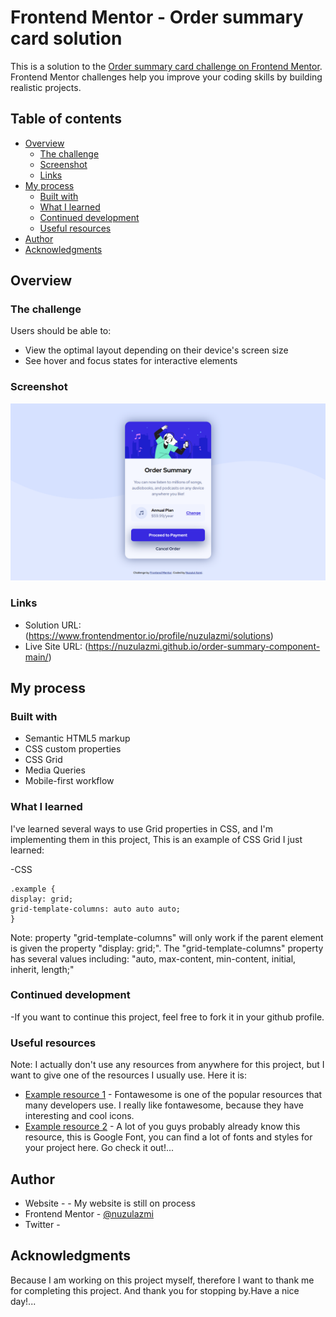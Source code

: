 # Frontend Mentor - Order summary card solution

This is a solution to the [Order summary card challenge on Frontend Mentor](https://www.frontendmentor.io/challenges/order-summary-component-QlPmajDUj). Frontend Mentor challenges help you improve your coding skills by building realistic projects. 

## Table of contents

- [Overview](#overview)
  - [The challenge](#the-challenge)
  - [Screenshot](#screenshot)
  - [Links](#links)
- [My process](#my-process)
  - [Built with](#built-with)
  - [What I learned](#what-i-learned)
  - [Continued development](#continued-development)
  - [Useful resources](#useful-resources)
- [Author](#author)
- [Acknowledgments](#acknowledgments)

## Overview

### The challenge

Users should be able to:

- View the optimal layout depending on their device's screen size
- See hover and focus states for interactive elements

### Screenshot

![](./design/Preview.png)

### Links

- Solution URL: (https://www.frontendmentor.io/profile/nuzulazmi/solutions)
- Live Site URL: (https://nuzulazmi.github.io/order-summary-component-main/)

## My process

### Built with

- Semantic HTML5 markup
- CSS custom properties
- CSS Grid
- Media Queries
- Mobile-first workflow

### What I learned

I've learned several ways to use Grid properties in CSS, and I'm implementing them in this project,
This is an example of CSS Grid I just learned:

-CSS
```
.example {
display: grid;
grid-template-columns: auto auto auto;
}
```
Note: property "grid-template-columns" will only work if the parent element is given the property "display: grid;".
The "grid-template-columns" property has several values ​​including: "auto, max-content, min-content, initial, inherit, length;"

### Continued development

-If you want to continue this project, feel free to fork it in your github profile.

### Useful resources

Note: I actually don't use any resources from anywhere for this project, but I want to give one of the resources I usually use. 
Here it is:

- [Example resource 1](https://fontawesome.com/icons) - Fontawesome is one of the popular resources that many developers use. I really like fontawesome, because they have interesting and cool icons.
- [Example resource 2](https://fonts.google.com/) - A lot of you guys probably already know this resource, this is Google Font, you can find a lot of fonts and styles for your project here. Go check it out!...

## Author

- Website - []() - My website is still on process
- Frontend Mentor - [@nuzulazmi](https://www.frontendmentor.io/profile/nuzulazmi)
- Twitter - []()

## Acknowledgments

Because I am working on this project myself, therefore I want to thank me for completing this project.
And thank you for stopping by.Have a nice day!...
